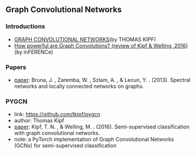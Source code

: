 ## **Graph Convolutional Networks**

### Introductions
  * [GRAPH CONVOLUTIONAL NETWORKS](http://tkipf.github.io/graph-convolutional-networks/)(by THOMAS KIPF)
  * [How powerful are Graph Convolutions? (review of Kipf & Welling, 2016)](https://www.inference.vc/how-powerful-are-graph-convolutions-review-of-kipf-welling-2016-2/)(by inFERENCe)

### Papers
  * [paper](https://arxiv.org/abs/1312.6203): Bruna, J. , Zaremba, W. , Szlam, A. , & Lecun, Y. . (2013). Spectral networks and locally connected networks on graphs.

### PYGCN
  * link: https://github.com/tkipf/pygcn
  * author: Thomas Kipf 
  * [paper](https://arxiv.org/abs/1609.02907): Kipf, T. N. , & Welling, M. . (2016). Semi-supervised classification with graph convolutional networks.
  * note: a PyTorch implementation of Graph Convolutional Networks (GCNs) for semi-supervised classification

